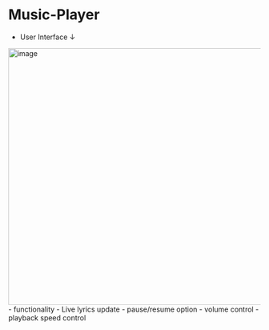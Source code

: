 # Music-Player
- User Interface ↓
<img width="513" alt="image" src="https://user-images.githubusercontent.com/108847923/193394620-b7359002-dfaa-447f-b4ec-2644ceb2dbc3.png">
- functionality
  - Live lyrics update
  - pause/resume option
  - volume control
  - playback speed control 
  
